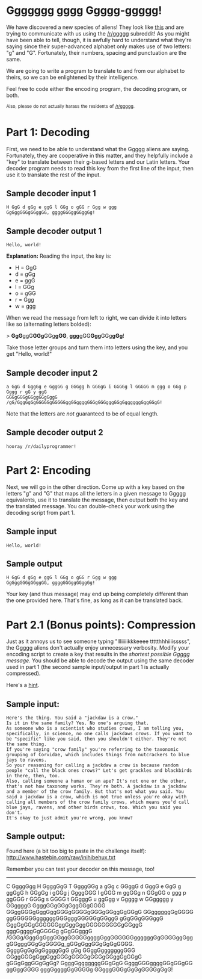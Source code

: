 # Ggggggg gggg Ggggg-ggggg!
<div class="md"><p>We have discovered a new species of aliens! They look like <a href="https://www.redditstatic.com/about/assets/reddit-alien.png">this</a> and are trying to communicate with us using the <a href="/r/ggggg">/r/ggggg</a> subreddit! As you might have been able to tell, though, it is awfully hard to understand what they're saying since their super-advanced alphabet only makes use of two letters: "g" and "G". Fortunately, their numbers, spacing and punctuation are the same.</p>
<p>We are going to write a program to translate to and from our alphabet to theirs, so we can be enlightened by their intelligence.</p>
<p>Feel free to code either the encoding program, the decoding program, or both.</p>
<p><sup>Also,</sup> <sup>please</sup> <sup>do</sup> <sup>not</sup> <sup>actually</sup> <sup>harass</sup> <sup>the</sup> <sup>residents</sup> <sup>of</sup> <sup><a href="/r/ggggg">/r/ggggg</a>.</sup></p>
<h1>Part 1: Decoding</h1>
<p>First, we need to be able to understand what the Ggggg aliens are saying. Fortunately, they are cooperative in this matter, and they helpfully include a "key" to translate between their g-based letters and our Latin letters. Your decoder program needs to read this key from the first line of the input, then use it to translate the rest of the input.</p>
<h2>Sample decoder input 1</h2>
<pre><code>H GgG d gGg e ggG l GGg o gGG r Ggg w ggg
GgGggGGGgGGggGG, ggggGGGggGGggGg!
</code></pre>
<h2>Sample decoder output 1</h2>
<pre><code>Hello, world!
</code></pre>
<p><strong>Explanation:</strong> Reading the input, the key is:</p>
<ul>
<li>H = GgG</li>
<li>d = gGg</li>
<li>e = ggG</li>
<li>l = GGg</li>
<li>o = gGG</li>
<li>r = Ggg</li>
<li>w = ggg</li>
</ul>
<p>When we read the message from left to right, we can divide it into letters like so (alternating letters bolded):</p>
<p>&gt; <strong>GgG</strong>ggG<strong>GGg</strong>GGg<strong>gGG</strong>, <strong>ggg</strong>gGG<strong>Ggg</strong>GGg<strong>gGg</strong>!</p>
<p>Take those letter groups and turn them into letters using the key, and you get "Hello, world!"</p>
<h2>Sample decoder input 2</h2>
<pre><code>a GgG d GggGg e GggGG g GGGgg h GGGgG i GGGGg l GGGGG m ggg o GGg p Gggg r gG y ggG
GGGgGGGgGGggGGgGggG /gG/GggGgGgGGGGGgGGGGGggGGggggGGGgGGGgggGGgGggggggGggGGgG!
</code></pre>
<p>Note that the letters are <em>not</em> guaranteed to be of equal length.</p>
<h2>Sample decoder output 2</h2>
<pre><code>hooray /r/dailyprogrammer!
</code></pre>
<h1>Part 2: Encoding</h1>
<p>Next, we will go in the other direction. Come up with a key based on the letters "g" and "G" that maps all the letters in a given message to Ggggg equivalents, use it to translate the message, then output both the key and the translated message. You can double-check your work using the decoding script from part 1.</p>
<h2>Sample input</h2>
<pre><code>Hello, world!
</code></pre>
<h2>Sample output</h2>
<pre><code>H GgG d gGg e ggG l GGg o gGG r Ggg w ggg
GgGggGGGgGGggGG, ggggGGGggGGggGg!
</code></pre>
<p>Your key (and thus message) may end up being completely different than the one provided here. That's fine, as long as it can be translated back.</p>
<h1>Part 2.1 (Bonus points): Compression</h1>
<p>Just as it annoys us to see someone typing "llliiiiikkkeeee ttttthhhiiiisssss", the Ggggg aliens don't actually enjoy unnecessary verbosity. Modify your encoding script to create a key that results in the <em>shortest possible Ggggg message</em>. You should be able to decode the output using the same decoder used in part 1 (the second sample input/output in part 1 is actually compressed).</p>
<p>Here's a <a href="https://en.wikipedia.org/wiki/Variable-length_code">hint</a>. </p>
<h2>Sample input:</h2>
<pre><code>Here's the thing. You said a "jackdaw is a crow."
Is it in the same family? Yes. No one's arguing that.
As someone who is a scientist who studies crows, I am telling you, specifically, in science, no one calls jackdaws crows. If you want to be "specific" like you said, then you shouldn't either. They're not the same thing.
If you're saying "crow family" you're referring to the taxonomic grouping of Corvidae, which includes things from nutcrackers to blue jays to ravens.
So your reasoning for calling a jackdaw a crow is because random people "call the black ones crows?" Let's get grackles and blackbirds in there, then, too.
Also, calling someone a human or an ape? It's not one or the other, that's not how taxonomy works. They're both. A jackdaw is a jackdaw and a member of the crow family. But that's not what you said. You said a jackdaw is a crow, which is not true unless you're okay with calling all members of the crow family crows, which means you'd call blue jays, ravens, and other birds crows, too. Which you said you don't.
It's okay to just admit you're wrong, you know?
</code></pre>
<h2>Sample output:</h2>
<p>Found here (a bit too big to paste in the challenge itself): <a href="http://www.hastebin.com/raw/inihibehux.txt">http://www.hastebin.com/raw/inihibehux.txt</a></p>
<p>Remember you can test your decoder on this message, too!</p>
<hr/>
<p>C GgggGgg H GgggGgG T GgggGGg a gGg c GGggG d GggG e GgG g ggGgG h GGgGg i gGGg j GgggGGG l gGGG m ggGGg n GGgGG o ggg p ggGGG r GGGg s GGGG t GGgggG u ggGgg v Ggggg w GGggggg y GGggggG
GgggGGgGGgGggGGgGGGG GGggGGGgGggGggGGGgGGGGgGGGgGGggGgGGgG GGggggggGgGGGG ggGGGGGGggggggGGGgggGGGGGgGGggG gGgGGgGGGggG GggGgGGgGGGGGGggGggGggGGGGGGGGGgGGggG gggGggggGgGGGGg gGgGGgggG /GGGg/GggGgGggGGggGGGGGggggGggGGGGGGggggggGgGGGGggGgggGGgggGGgGgGGGGg_gGGgGggGGgGgGgGGGG. GgggGgGgGgGggggGgG gGg GGggGgggggggGGG GGggGGGgGggGggGGGgGGGGgGGGgGGggGgGGgG gGGgGggGGgGgGg? GgggGgggggggGGgGgG GgggGGGggggGGgGGgGG ggGggGGGG gggGggggGgGGGGg GGgggGGGgGgGgGGGGgGgG!</p>
</div>
